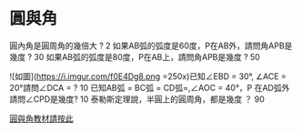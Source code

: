 # 圓與角

圓內角是圓周角的幾倍大 ? 2
如果AB弧的弧度是60度，P在AB外，請問角APB是幾度 ? 30
如果AB弧的弧度是80度，P在AB上，請問角APB是幾度 ? 50

![如圖](https://i.imgur.com/f0E4Dg8.png =250x)已知∠EBD = 30°, ∠ACE = 20°請問∠DCA =  ? 10
已知AB弧 = BC弧 = CD弧=,∠AOC = 40°，P 在AD弧外 請問∠CPD是幾度? 10
泰勒斯定理說，半圓上的圓周角，都是幾度 ？ 90

[圓與角教材請按此](https://docs.google.com/document/d/1PShmOOnanz_iykeu9MEpjISHTMLXmBEMsR9otBYOlj4/edit)